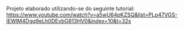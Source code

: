Projeto elaborado utilizando-se do seguinte tutorial: https://www.youtube.com/watch?v=a5wU64pKZSQ&list=PLp47VGS-IEWlM4Dgq9eLh0DEvbG813HV0&index=10&t=32s
